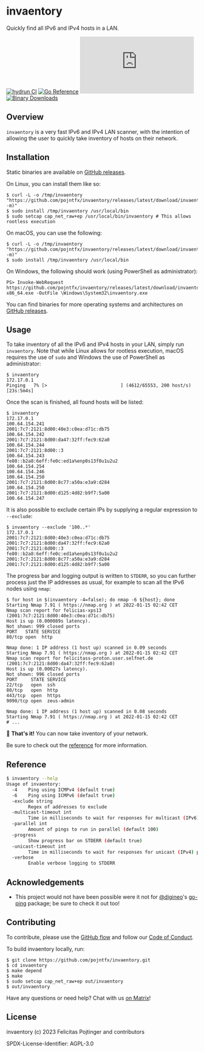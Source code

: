 # invaentory

Quickly find all IPv6 and IPv4 hosts in a LAN.

[![hydrun CI](https://github.com/pojntfx/invaentory/actions/workflows/hydrun.yaml/badge.svg)](https://github.com/pojntfx/invaentory/actions/workflows/hydrun.yaml)
[![Go Reference](https://pkg.go.dev/badge/github.com/pojntfx/invaentory.svg)](https://pkg.go.dev/github.com/pojntfx/invaentory)
[![Matrix](https://img.shields.io/matrix/invaentory:matrix.org)](https://matrix.to/#/#invaentory:matrix.org?via=matrix.org)
[![Binary Downloads](https://img.shields.io/github/downloads/pojntfx/invaentory/total?label=binary%20downloads)](https://github.com/pojntfx/invaentory/releases)

## Overview

`invaentory` is a very fast IPv6 and IPv4 LAN scanner, with the intention of allowing the user to quickly take inventory of hosts on their network.

## Installation

Static binaries are available on [GitHub releases](https://github.com/pojntfx/invaentory/releases).

On Linux, you can install them like so:

```shell
$ curl -L -o /tmp/invaentory "https://github.com/pojntfx/invaentory/releases/latest/download/invaentory.linux-$(uname -m)"
$ sudo install /tmp/invaentory /usr/local/bin
$ sudo setcap cap_net_raw+ep /usr/local/bin/invaentory # This allows rootless execution
```

On macOS, you can use the following:

```shell
$ curl -L -o /tmp/invaentory "https://github.com/pojntfx/invaentory/releases/latest/download/invaentory.darwin-$(uname -m)"
$ sudo install /tmp/invaentory /usr/local/bin
```

On Windows, the following should work (using PowerShell as administrator):

```shell
PS> Invoke-WebRequest https://github.com/pojntfx/invaentory/releases/latest/download/invaentory.windows-x86_64.exe -OutFile \Windows\System32\invaentory.exe
```

You can find binaries for more operating systems and architectures on [GitHub releases](https://github.com/pojntfx/invaentory/releases).

## Usage

To take inventory of all the IPv6 and IPv4 hosts in your LAN, simply run `invaentory`. Note that while Linux allows for rootless execution, macOS requires the use of `sudo` and Windows the use of PowerShell as administrator:

```shell
$ invaentory
172.17.0.1
Pinging   7% [>                           ] (4612/65553, 200 host/s) [23s:5m4s]
```

Once the scan is finished, all found hosts will be listed:

```shell
$ invaentory
172.17.0.1
100.64.154.241
2001:7c7:2121:8d00:40e3:c0ea:d71c:db75
100.64.154.242
2001:7c7:2121:8d00:da47:32ff:fec9:62a0
100.64.154.244
2001:7c7:2121:8d00::3
100.64.154.243
fe80::b2a8:6eff:fe0c:ed1a%enp0s13f0u1u2u2
100.64.154.254
100.64.154.246
100.64.154.250
2001:7c7:2121:8d00:8c77:a50a:e3a9:d284
100.64.154.250
2001:7c7:2121:8d00:d125:4d82:b9f7:5a00
100.64.154.247
```

It is also possible to exclude certain IPs by supplying a regular expression to `--exclude`:

```shell
$ invaentory --exclude '100..*'
172.17.0.1
2001:7c7:2121:8d00:40e3:c0ea:d71c:db75
2001:7c7:2121:8d00:da47:32ff:fec9:62a0
2001:7c7:2121:8d00::3
fe80::b2a8:6eff:fe0c:ed1a%enp0s13f0u1u2u2
2001:7c7:2121:8d00:8c77:a50a:e3a9:d284
2001:7c7:2121:8d00:d125:4d82:b9f7:5a00
```

The progress bar and logging output is written to `STDERR`, so you can further process just the IP addresses as usual, for example to scan all the IPv6 nodes using `nmap`:

```shell
$ for host in $(invaentory -4=false); do nmap -6 ${host}; done
Starting Nmap 7.91 ( https://nmap.org ) at 2022-01-15 02:42 CET
Nmap scan report for felicias-xps13 (2001:7c7:2121:8d00:40e3:c0ea:d71c:db75)
Host is up (0.000089s latency).
Not shown: 999 closed ports
PORT   STATE SERVICE
80/tcp open  http

Nmap done: 1 IP address (1 host up) scanned in 0.09 seconds
Starting Nmap 7.91 ( https://nmap.org ) at 2022-01-15 02:42 CET
Nmap scan report for felicitass-proton.user.selfnet.de (2001:7c7:2121:8d00:da47:32ff:fec9:62a0)
Host is up (0.00027s latency).
Not shown: 996 closed ports
PORT     STATE SERVICE
22/tcp   open  ssh
80/tcp   open  http
443/tcp  open  https
9090/tcp open  zeus-admin

Nmap done: 1 IP address (1 host up) scanned in 0.08 seconds
Starting Nmap 7.91 ( https://nmap.org ) at 2022-01-15 02:42 CET
# ...
```

🚀 **That's it!** You can now take inventory of your network.

Be sure to check out the [reference](#reference) for more information.

## Reference

```bash
$ invaentory --help
Usage of invaentory:
  -4    Ping using ICMPv4 (default true)
  -6    Ping using ICMPv6 (default true)
  -exclude string
        Regex of addresses to exclude
  -multicast-timeout int
        Time in milliseconds to wait for responses for multicast (IPv6) pings (default 2000)
  -parallel int
        Amount of pings to run in parallel (default 100)
  -progress
        Show progress bar on STDERR (default true)
  -unicast-timeout int
        Time in milliseconds to wait for responses for unicast (IPv4) pings (default 500)
  -verbose
        Enable verbose logging to STDERR
```

## Acknowledgements

- This project would not have been possible were it not for [@digineo](https://github.com/digineo)'s [go-ping](https://github.com/digineo/go-ping) package; be sure to check it out too!

## Contributing

To contribute, please use the [GitHub flow](https://guides.github.com/introduction/flow/) and follow our [Code of Conduct](./CODE_OF_CONDUCT.md).

To build invaentory locally, run:

```shell
$ git clone https://github.com/pojntfx/invaentory.git
$ cd invaentory
$ make depend
$ make
$ sudo setcap cap_net_raw+ep out/invaentory
$ out/invaentory
```

Have any questions or need help? Chat with us [on Matrix](https://matrix.to/#/#invaentory:matrix.org?via=matrix.org)!

## License

invaentory (c) 2023 Felicitas Pojtinger and contributors

SPDX-License-Identifier: AGPL-3.0
